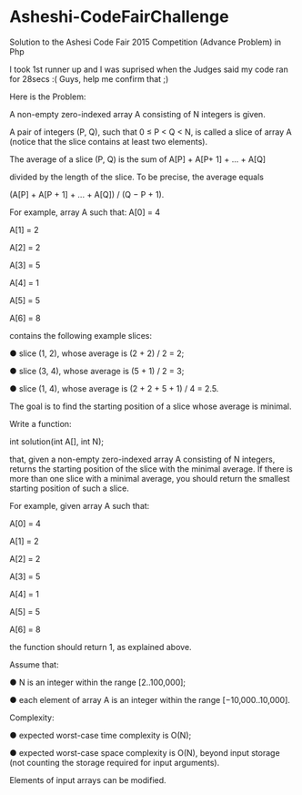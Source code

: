 # Asheshi-CodeFairChallenge
Solution to the Ashesi Code Fair 2015 Competition (Advance Problem) in Php

I took 1st runner up and I was suprised when the Judges said my code ran for 28secs :(
Guys, help me confirm that ;)

Here is the Problem:

A non-empty zero-indexed array A consisting of N integers is given. 

A pair of integers (P, Q), such that 0 ≤ P < Q < N, is called a slice of array A (notice that the slice
contains at least two elements). 

The average of a slice (P, Q) is the sum of A[P] + A[P+ 1] + ... + A[Q] 

divided by the length of the slice. To be precise, the average equals

(A[P] + A[P + 1] + ... + A[Q]) / (Q − P + 1).

For example, array A such that:
A[0] = 4

A[1] = 2

A[2] = 2

A[3] = 5

A[4] = 1

A[5] = 5

A[6] = 8

contains the following example slices:

● slice (1, 2), whose average is (2 + 2) / 2 = 2;

● slice (3, 4), whose average is (5 + 1) / 2 = 3;

● slice (1, 4), whose average is (2 + 2 + 5 + 1) / 4 = 2.5.

The goal is to find the starting position of a slice whose average is minimal.


Write a function:

int solution(int A[], int N);

that, given a non-empty zero-indexed array A consisting of N integers, returns the starting position of the slice with the minimal average. 
If there is more than one slice with a minimal average, you should return the smallest starting position of such a slice.

For example, given array A such that:

A[0] = 4

A[1] = 2

A[2] = 2

A[3] = 5

A[4] = 1

A[5] = 5

A[6] = 8

the function should return 1, as explained above.

Assume that:

● N is an integer within the range [2..100,000];

● each element of array A is an integer within the range [−10,000..10,000].

Complexity:

● expected worst-case time complexity is O(N);

● expected worst-case space complexity is O(N), beyond input storage (not counting the storage required for input arguments).

Elements of input arrays can be modified.
